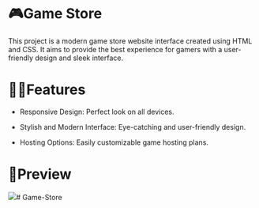 # 🎮Game Store 
This project is a modern game store website interface created using HTML and CSS. It aims to provide the best experience for gamers with a user-friendly design and sleek interface.

# 👨‍🔧Features
- Responsive Design: Perfect look on all devices.

- Stylish and Modern Interface: Eye-catching and user-friendly design.

- Hosting Options: Easily customizable game hosting plans.

# 🤖Preview
![](GameStore.gif)# Game-Store
